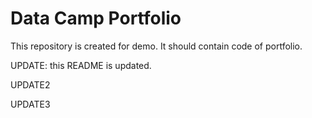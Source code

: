 # Data Camp Portfolio

This repository is created for demo. It should contain code of portfolio.

UPDATE: this README is updated.

UPDATE2

UPDATE3